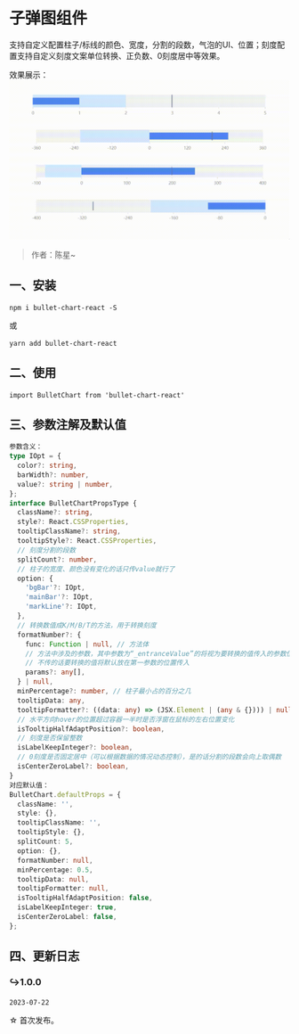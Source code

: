 # 子弹图组件

支持自定义配置柱子/标线的颜色、宽度，分割的段数，气泡的UI、位置；刻度配置支持自定义刻度文案单位转换、正负数、0刻度居中等效果。

效果展示：
![demonstration](https://github.com/skystar-chen/public-product_bullet-chart-react/blob/main/assets/images/demonstration.gif)

> 作者：陈星~

## 一、安装

```shell
npm i bullet-chart-react -S
```

或

```shell
yarn add bullet-chart-react
```

## 二、使用

```react
import BulletChart from 'bullet-chart-react'
```

## 三、参数注解及默认值

```typescript
参数含义：
type IOpt = {
  color?: string,
  barWidth?: number,
  value?: string | number,
};
interface BulletChartPropsType {
  className?: string,
  style?: React.CSSProperties,
  tooltipClassName?: string,
  tooltipStyle?: React.CSSProperties,
  // 刻度分割的段数
  splitCount?: number,
  // 柱子的宽度、颜色没有变化的话只传value就行了
  option: {
    'bgBar'?: IOpt,
    'mainBar'?: IOpt,
    'markLine'?: IOpt,
  },
  // 转换数值成K/M/B/T的方法，用于转换刻度
  formatNumber?: {
    func: Function | null, // 方法体
    // 方法中涉及的参数，其中参数为“_entranceValue”的将视为要转换的值传入的参数位置
    // 不传的话要转换的值将默认放在第一参数的位置传入
    params?: any[],
  } | null,
  minPercentage?: number, // 柱子最小占的百分之几
  tooltipData: any,
  tooltipFormatter?: ((data: any) => (JSX.Element | (any & {}))) | null,
  // 水平方向hover的位置超过容器一半时是否浮窗在鼠标的左右位置变化
  isTooltipHalfAdaptPosition?: boolean,
  // 刻度是否保留整数
  isLabelKeepInteger?: boolean,
  // 0刻度是否固定居中（可以根据数据的情况动态控制），是的话分割的段数会向上取偶数
  isCenterZeroLabel?: boolean,
}
对应默认值：
BulletChart.defaultProps = {
  className: '',
  style: {},
  tooltipClassName: '',
  tooltipStyle: {},
  splitCount: 5,
  option: {},
  formatNumber: null,
  minPercentage: 0.5,
  tooltipData: null,
  tooltipFormatter: null,
  isTooltipHalfAdaptPosition: false,
  isLabelKeepInteger: true,
  isCenterZeroLabel: false,
};
```

## 四、更新日志

### ↪1.0.0

`2023-07-22`

☆ 首次发布。
